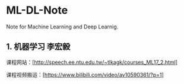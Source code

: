 # ML-DL-Note
Note for Machine Learning and Deep Learnig.

## 1. 机器学习 李宏毅

课程网站：[http://speech.ee.ntu.edu.tw/~tlkagk/courses_ML17_2.html]

课程视频搬运：[https://www.bilibili.com/video/av10590361/?p=1]
